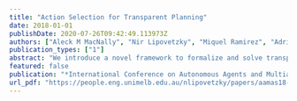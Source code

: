 ```yaml
---
title: "Action Selection for Transparent Planning"
date: 2018-01-01
publishDate: 2020-07-26T09:42:49.113973Z
authors: ["Aleck M MacNally", "Nir Lipovetzky", "Miquel Ramirez", "Adrian R Pearce"]
publication_types: ["1"]
abstract: "We introduce a novel framework to formalize and solve transparent planning tasks by executing actions selected in a suitable and timely fashion. A transparent planning task is defined as a task where the objective of the agent is to communicate its true goal to observers, thereby making its intentions and its action selection transparent. We formally define and model these tasks as Goal POMDPs where the state space is the Cartesian product of the states of the world and a given set of hypothetical goals. Action effects are deterministic in the world states of the problem but probabilistic in the observer’s beliefs. Transition probabilities are obtained from making a call to a model–based plan recognition algorithm, which we refer to as an observer stereotype. We propose an action selection strategy via on–line planning that seeks actions to quickly convey the goal being pursued to an observer assumed to fit a given stereotype. In order to keep run–times feasible, we propose a novel model–based plan recognition algorithm that approximates well–known probabilistic plan recognition methods. The resulting on–line planner, after being evaluated over a diverse set of domains and three different observer stereotypes, is found to convey goal information faster than purely goal–directed planners."
featured: false
publication: "*International Conference on Autonomous Agents and Multiagent Systems (AAMAS)*"
url_pdf: "https://people.eng.unimelb.edu.au/nlipovetzky/papers/aamas18-transparent-planning.pdf"
---
```


